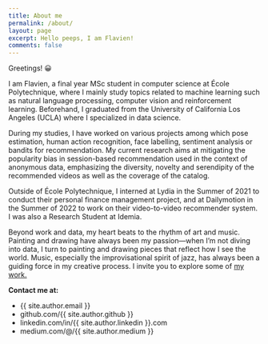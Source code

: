 ```yaml
---
title: About me
permalink: /about/
layout: page
excerpt: Hello peeps, I am Flavien!
comments: false
---
```


<p>Greetings! 😀</p>
<p>
I am Flavien, a final year MSc student in computer science at École Polytechnique, where I mainly study topics related to machine learning such as natural language processing, computer vision and reinforcement learning. Beforehand, I graduated from the University of California Los Angeles (UCLA) where I specialized in data science.
</p>
<p>
During my studies, I have worked on various projects among which pose estimation, human action recognition, face labelling, sentiment analysis or bandits for recommendation. My current research aims at mitigating the popularity bias in session-based recommendation used in the context of anonymous data, emphasizing the diversity, novelty and serendipity of the recommended videos as well as the coverage of the catalog.
</p>
<p>
Outside of École Polytechnique, I interned at Lydia in the Summer of 2021 to conduct their personal finance management project, and at Dailymotion in the Summer of 2022 to work on their video-to-video recommender system. I was also a Research Student at Idemia.
</p>
<p>
Beyond work and data, my heart beats to the rhythm of art and music. Painting and drawing have always been my passion—when I’m not diving into data, I turn to painting and drawing pieces that reflect how I see the world. Music, especially the improvisational spirit of jazz, has always been a guiding force in my creative process. I invite you to explore some of <a href="https://flavienvidal.github.io/art_gallery/">my work.</a>
</p>

**Contact me at:**

- {{ site.author.email }}
- github.com/{{ site.author.github }}
- linkedin.com/in/{{ site.author.linkedin }}.com
- medium.com/@/{{ site.author.medium }}
